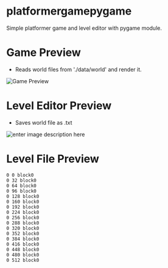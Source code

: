 # platformergamepygame
Simple platformer game and level editor with pygame module.

# Game Preview
- Reads world files from './data/world' and render it.

![Game Preview](https://cdn.discordapp.com/attachments/797797010689753120/843817257380741130/unknown.png)
# Level Editor Preview
- Saves world file as .txt

![enter image description here](https://cdn.discordapp.com/attachments/797797010689753120/843817370619478046/unknown.png)

# Level File Preview

    0 0 block0
    0 32 block0
    0 64 block0
    0 96 block0
    0 128 block0
    0 160 block0
    0 192 block0
    0 224 block0
    0 256 block0
    0 288 block0
    0 320 block0
    0 352 block0
    0 384 block0
    0 416 block0
    0 448 block0
    0 480 block0
    0 512 block0
